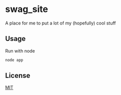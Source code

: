 # swag_site
A place for me to put a lot of my (hopefully) cool stuff

## Usage
Run with node
```bash
node app
```

## License
[MIT](https://choosealicense.com/licenses/mit/)
